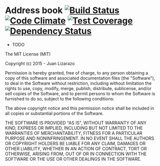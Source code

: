 # Address book [![Build Status](https://travis-ci.org/juanlizarazo/address-book.svg)](https://travis-ci.org/juanlizarazo/address-book) [![Code Climate](https://codeclimate.com/github/juanlizarazo/address-book/badges/gpa.svg)](https://codeclimate.com/github/juanlizarazo/address-book) [![Test Coverage](https://codeclimate.com/github/juanlizarazo/address-book/badges/coverage.svg)](https://codeclimate.com/github/juanlizarazo/address-book/coverage) [![Dependency Status](https://gemnasium.com/juanlizarazo/address-book.svg)](https://gemnasium.com/juanlizarazo/address-book)

- TODO

The MIT License (MIT)

Copyright (c) 2015 - Juan Lizarazo

Permission is hereby granted, free of charge, to any person obtaining a copy
of this software and associated documentation files (the "Software"), to deal
in the Software without restriction, including without limitation the rights
to use, copy, modify, merge, publish, distribute, sublicense, and/or sell
copies of the Software, and to permit persons to whom the Software is
furnished to do so, subject to the following conditions:

The above copyright notice and this permission notice shall be included in all
copies or substantial portions of the Software.

THE SOFTWARE IS PROVIDED "AS IS", WITHOUT WARRANTY OF ANY KIND, EXPRESS OR
IMPLIED, INCLUDING BUT NOT LIMITED TO THE WARRANTIES OF MERCHANTABILITY,
FITNESS FOR A PARTICULAR PURPOSE AND NONINFRINGEMENT. IN NO EVENT SHALL THE
AUTHORS OR COPYRIGHT HOLDERS BE LIABLE FOR ANY CLAIM, DAMAGES OR OTHER
LIABILITY, WHETHER IN AN ACTION OF CONTRACT, TORT OR OTHERWISE, ARISING FROM,
OUT OF OR IN CONNECTION WITH THE SOFTWARE OR THE USE OR OTHER DEALINGS IN THE
SOFTWARE.
